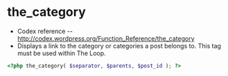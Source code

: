 # the_category
- Codex reference -- http://codex.wordpress.org/Function_Reference/the_category
- Displays a link to the category or categories a post belongs to. This tag must be used within The Loop.

```php
<?php the_category( $separator, $parents, $post_id ); ?>
```